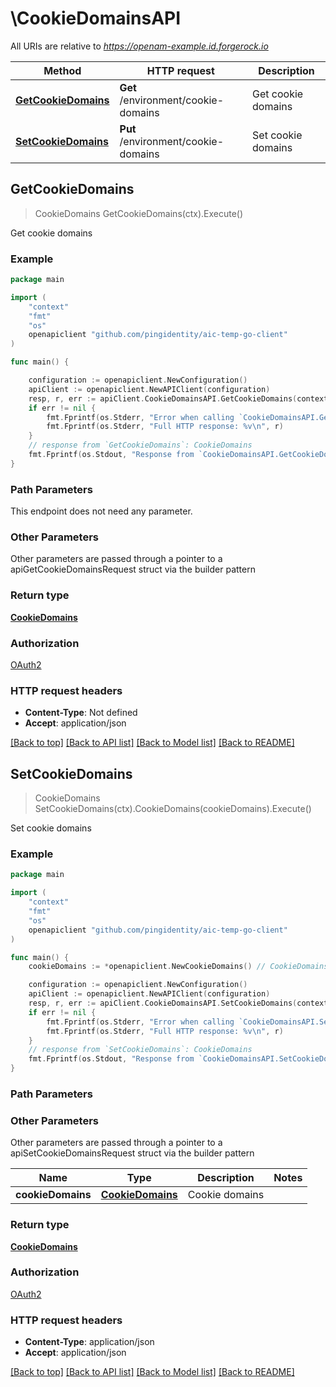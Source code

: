 # \CookieDomainsAPI

All URIs are relative to *https://openam-example.id.forgerock.io*

Method | HTTP request | Description
------------- | ------------- | -------------
[**GetCookieDomains**](CookieDomainsAPI.md#GetCookieDomains) | **Get** /environment/cookie-domains | Get cookie domains
[**SetCookieDomains**](CookieDomainsAPI.md#SetCookieDomains) | **Put** /environment/cookie-domains | Set cookie domains



## GetCookieDomains

> CookieDomains GetCookieDomains(ctx).Execute()

Get cookie domains



### Example

```go
package main

import (
    "context"
    "fmt"
    "os"
    openapiclient "github.com/pingidentity/aic-temp-go-client"
)

func main() {

    configuration := openapiclient.NewConfiguration()
    apiClient := openapiclient.NewAPIClient(configuration)
    resp, r, err := apiClient.CookieDomainsAPI.GetCookieDomains(context.Background()).Execute()
    if err != nil {
        fmt.Fprintf(os.Stderr, "Error when calling `CookieDomainsAPI.GetCookieDomains``: %v\n", err)
        fmt.Fprintf(os.Stderr, "Full HTTP response: %v\n", r)
    }
    // response from `GetCookieDomains`: CookieDomains
    fmt.Fprintf(os.Stdout, "Response from `CookieDomainsAPI.GetCookieDomains`: %v\n", resp)
}
```

### Path Parameters

This endpoint does not need any parameter.

### Other Parameters

Other parameters are passed through a pointer to a apiGetCookieDomainsRequest struct via the builder pattern


### Return type

[**CookieDomains**](CookieDomains.md)

### Authorization

[OAuth2](../README.md#OAuth2)

### HTTP request headers

- **Content-Type**: Not defined
- **Accept**: application/json

[[Back to top]](#) [[Back to API list]](../README.md#documentation-for-api-endpoints)
[[Back to Model list]](../README.md#documentation-for-models)
[[Back to README]](../README.md)


## SetCookieDomains

> CookieDomains SetCookieDomains(ctx).CookieDomains(cookieDomains).Execute()

Set cookie domains



### Example

```go
package main

import (
    "context"
    "fmt"
    "os"
    openapiclient "github.com/pingidentity/aic-temp-go-client"
)

func main() {
    cookieDomains := *openapiclient.NewCookieDomains() // CookieDomains | Cookie domains

    configuration := openapiclient.NewConfiguration()
    apiClient := openapiclient.NewAPIClient(configuration)
    resp, r, err := apiClient.CookieDomainsAPI.SetCookieDomains(context.Background()).CookieDomains(cookieDomains).Execute()
    if err != nil {
        fmt.Fprintf(os.Stderr, "Error when calling `CookieDomainsAPI.SetCookieDomains``: %v\n", err)
        fmt.Fprintf(os.Stderr, "Full HTTP response: %v\n", r)
    }
    // response from `SetCookieDomains`: CookieDomains
    fmt.Fprintf(os.Stdout, "Response from `CookieDomainsAPI.SetCookieDomains`: %v\n", resp)
}
```

### Path Parameters



### Other Parameters

Other parameters are passed through a pointer to a apiSetCookieDomainsRequest struct via the builder pattern


Name | Type | Description  | Notes
------------- | ------------- | ------------- | -------------
 **cookieDomains** | [**CookieDomains**](CookieDomains.md) | Cookie domains | 

### Return type

[**CookieDomains**](CookieDomains.md)

### Authorization

[OAuth2](../README.md#OAuth2)

### HTTP request headers

- **Content-Type**: application/json
- **Accept**: application/json

[[Back to top]](#) [[Back to API list]](../README.md#documentation-for-api-endpoints)
[[Back to Model list]](../README.md#documentation-for-models)
[[Back to README]](../README.md)

